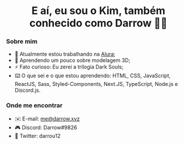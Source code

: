 <h1 align="center">E aí, eu sou o Kim, também conhecido como Darrow 👋😎</h1>

### Sobre mim

- 🔭 Atualmente estou trabalhando na <a href="https://github.com/alura-cursos">Alura</a>;
- 🌱 Aprendendo um pouco sobre modelagem 3D;
- ⚡ Fato curioso: Eu zerei a trilogia Dark Souls;
- ⌨️ O que sei e o que estou aprendendo: HTML, CSS, JavaScript, ReactJS, Sass, Styled-Components, Next.JS, TypeScript, Node.js e Discord.js.

### Onde me encontrar

- ✉️ E-mail: me@darrow.xyz
- 🎮 Discord: Darrow#9826
- 🐤 Twitter: darrou12
